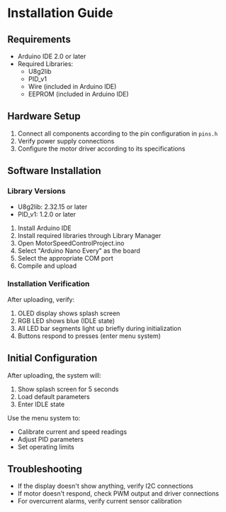 # Installation Guide

## Requirements

- Arduino IDE 2.0 or later
- Required Libraries:
  - U8g2lib
  - PID_v1
  - Wire (included in Arduino IDE)
  - EEPROM (included in Arduino IDE)

## Hardware Setup

1. Connect all components according to the pin configuration in `pins.h`
2. Verify power supply connections
3. Configure the motor driver according to its specifications

## Software Installation

### Library Versions
- U8g2lib: 2.32.15 or later
- PID_v1: 1.2.0 or later

1. Install Arduino IDE
2. Install required libraries through Library Manager
3. Open MotorSpeedControlProject.ino
4. Select "Arduino Nano Every" as the board
5. Select the appropriate COM port
6. Compile and upload

### Installation Verification

After uploading, verify:
1. OLED display shows splash screen
2. RGB LED shows blue (IDLE state)
3. All LED bar segments light up briefly during initialization
4. Buttons respond to presses (enter menu system)

## Initial Configuration

After uploading, the system will:
1. Show splash screen for 5 seconds
2. Load default parameters
3. Enter IDLE state

Use the menu system to:
- Calibrate current and speed readings
- Adjust PID parameters
- Set operating limits

## Troubleshooting

- If the display doesn't show anything, verify I2C connections
- If motor doesn't respond, check PWM output and driver connections
- For overcurrent alarms, verify current sensor calibration 